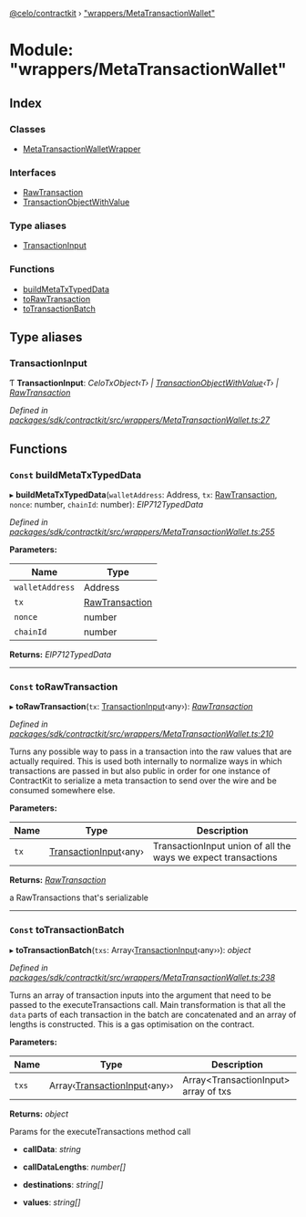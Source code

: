 [@celo/contractkit](../README.md) › ["wrappers/MetaTransactionWallet"](_wrappers_metatransactionwallet_.md)

# Module: "wrappers/MetaTransactionWallet"

## Index

### Classes

* [MetaTransactionWalletWrapper](../classes/_wrappers_metatransactionwallet_.metatransactionwalletwrapper.md)

### Interfaces

* [RawTransaction](../interfaces/_wrappers_metatransactionwallet_.rawtransaction.md)
* [TransactionObjectWithValue](../interfaces/_wrappers_metatransactionwallet_.transactionobjectwithvalue.md)

### Type aliases

* [TransactionInput](_wrappers_metatransactionwallet_.md#transactioninput)

### Functions

* [buildMetaTxTypedData](_wrappers_metatransactionwallet_.md#const-buildmetatxtypeddata)
* [toRawTransaction](_wrappers_metatransactionwallet_.md#const-torawtransaction)
* [toTransactionBatch](_wrappers_metatransactionwallet_.md#const-totransactionbatch)

## Type aliases

###  TransactionInput

Ƭ **TransactionInput**: *CeloTxObject‹T› | [TransactionObjectWithValue](../interfaces/_wrappers_metatransactionwallet_.transactionobjectwithvalue.md)‹T› | [RawTransaction](../interfaces/_wrappers_metatransactionwallet_.rawtransaction.md)*

*Defined in [packages/sdk/contractkit/src/wrappers/MetaTransactionWallet.ts:27](https://github.com/celo-org/celo-monorepo/blob/master/packages/sdk/contractkit/src/wrappers/MetaTransactionWallet.ts#L27)*

## Functions

### `Const` buildMetaTxTypedData

▸ **buildMetaTxTypedData**(`walletAddress`: Address, `tx`: [RawTransaction](../interfaces/_wrappers_metatransactionwallet_.rawtransaction.md), `nonce`: number, `chainId`: number): *EIP712TypedData*

*Defined in [packages/sdk/contractkit/src/wrappers/MetaTransactionWallet.ts:255](https://github.com/celo-org/celo-monorepo/blob/master/packages/sdk/contractkit/src/wrappers/MetaTransactionWallet.ts#L255)*

**Parameters:**

Name | Type |
------ | ------ |
`walletAddress` | Address |
`tx` | [RawTransaction](../interfaces/_wrappers_metatransactionwallet_.rawtransaction.md) |
`nonce` | number |
`chainId` | number |

**Returns:** *EIP712TypedData*

___

### `Const` toRawTransaction

▸ **toRawTransaction**(`tx`: [TransactionInput](_wrappers_metatransactionwallet_.md#transactioninput)‹any›): *[RawTransaction](../interfaces/_wrappers_metatransactionwallet_.rawtransaction.md)*

*Defined in [packages/sdk/contractkit/src/wrappers/MetaTransactionWallet.ts:210](https://github.com/celo-org/celo-monorepo/blob/master/packages/sdk/contractkit/src/wrappers/MetaTransactionWallet.ts#L210)*

Turns any possible way to pass in a transaction into the raw values
that are actually required. This is used both internally to normalize
ways in which transactions are passed in but also public in order
for one instance of ContractKit to serialize a meta transaction to
send over the wire and be consumed somewhere else.

**Parameters:**

Name | Type | Description |
------ | ------ | ------ |
`tx` | [TransactionInput](_wrappers_metatransactionwallet_.md#transactioninput)‹any› | TransactionInput<any> union of all the ways we expect transactions |

**Returns:** *[RawTransaction](../interfaces/_wrappers_metatransactionwallet_.rawtransaction.md)*

a RawTransactions that's serializable

___

### `Const` toTransactionBatch

▸ **toTransactionBatch**(`txs`: Array‹[TransactionInput](_wrappers_metatransactionwallet_.md#transactioninput)‹any››): *object*

*Defined in [packages/sdk/contractkit/src/wrappers/MetaTransactionWallet.ts:238](https://github.com/celo-org/celo-monorepo/blob/master/packages/sdk/contractkit/src/wrappers/MetaTransactionWallet.ts#L238)*

Turns an array of transaction inputs into the argument that
need to be passed to the executeTransactions call.
Main transformation is that all the `data` parts of each
transaction in the batch are concatenated and an array
of lengths is constructed.
This is a gas optimisation on the contract.

**Parameters:**

Name | Type | Description |
------ | ------ | ------ |
`txs` | Array‹[TransactionInput](_wrappers_metatransactionwallet_.md#transactioninput)‹any›› | Array<TransactionInput<any>> array of txs |

**Returns:** *object*

Params for the executeTransactions method call

* **callData**: *string*

* **callDataLengths**: *number[]*

* **destinations**: *string[]*

* **values**: *string[]*
